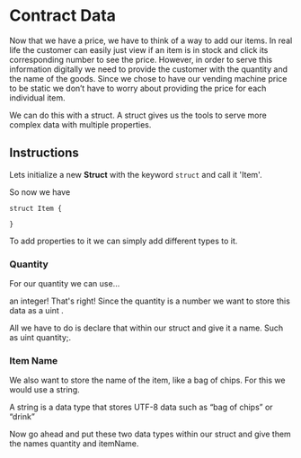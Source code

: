 # Contract Data

Now that we have a price, we have to think of a way to add our items. In real 
life the customer can easily just view if an item is in stock and click its 
corresponding number to see the price. However, in order to serve this 
information digitally we need to provide the customer with the quantity and the 
name of the goods. Since we chose to have our vending machine price to be static 
we don’t have to worry about providing the price for each individual item. 

We can do this with a struct. A struct gives us the tools to serve more complex 
data with multiple properties. 

## Instructions

Lets initialize a new **Struct** with the keyword `struct` and call it 'Item'.


So now we have 
```
struct Item {

}
```

To add properties to it we can simply add different types to it.

### Quantity

For our quantity we can use…

an integer! That's right! Since the quantity is a number we want to store this 
data as a uint .

All we have to do is declare that within our struct and give it a name. Such as 
uint quantity;.

### Item Name

We also want to store the name of the item, like a bag of chips. For this we 
would use a string.

A string is a data type that stores UTF-8 data such as “bag of chips” or “drink”

Now go ahead and put these two data types within our struct and give them the 
names quantity and itemName.


<!--
Code Editor Test: 

```
struct Item{
    uint quantity;
    string itemName;
}
```
-->
